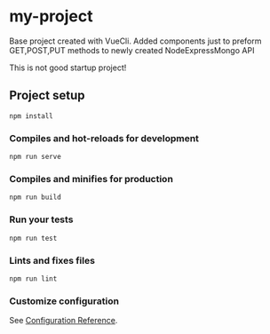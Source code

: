 # my-project

Base project created with VueCli.
Added components just to preform GET,POST,PUT methods to newly created NodeExpressMongo API

This is not good startup project!

## Project setup
```
npm install
```

### Compiles and hot-reloads for development
```
npm run serve
```

### Compiles and minifies for production
```
npm run build
```

### Run your tests
```
npm run test
```

### Lints and fixes files
```
npm run lint
```

### Customize configuration
See [Configuration Reference](https://cli.vuejs.org/config/).
